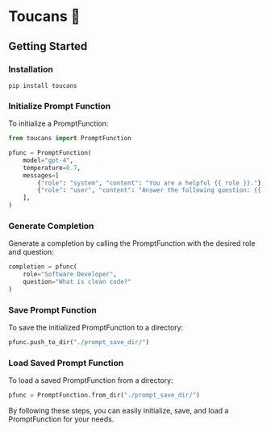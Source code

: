 # Toucans 🍉

## Getting Started
### Installation
````
pip install toucans
````

### Initialize Prompt Function
To initialize a PromptFunction:

````python
from toucans import PromptFunction

pfunc = PromptFunction(
    model="gpt-4",
    temperature=0.7,
    messages=[
        {"role": "system", "content": "You are a helpful {{ role }}."},
        {"role": "user", "content": "Answer the following question: {{ question }}"},
    ],
)
````

### Generate Completion
Generate a completion by calling the PromptFunction with the desired role and question:

````python
completion = pfunc(
    role="Software Developer", 
    question="What is clean code?"
)
````

### Save Prompt Function
To save the initialized PromptFunction to a directory:

````python
pfunc.push_to_dir("./prompt_save_dir/")
````

### Load Saved Prompt Function
To load a saved PromptFunction from a directory:

````python
pfunc = PromptFunction.from_dir("./prompt_save_dir/")
````

By following these steps, you can easily initialize, save, and load a PromptFunction for your needs.